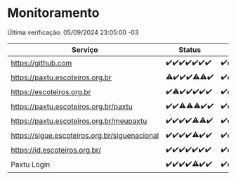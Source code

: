 # Monitoramento

Última verificação: 05/09/2024 23:05:00 -03

|Serviço|Status|Últimas 24h|
|---|---|---|
|https://github.com|<span title="2024-08-30: OK=23">✔️</span><span title="2024-08-31: OK=23">✔️</span><span title="2024-09-01: OK=23">✔️</span><span title="2024-09-02: OK=23">✔️</span><span title="2024-09-03: OK=23">✔️</span><span title="2024-09-04: OK=23">✔️</span><span title="2024-09-05: OK=2">✔️</span>|<span title="05/09/2024 00:08:00 -03 : 200">✔️</span><span title="05/09/2024 01:09:00 -03 : 200">✔️</span><span title="05/09/2024 02:08:00 -03 : 200">✔️</span><span title="05/09/2024 03:11:00 -03 : 200">✔️</span><span title="05/09/2024 04:07:00 -03 : 200">✔️</span><span title="05/09/2024 05:10:00 -03 : 200">✔️</span><span title="05/09/2024 06:08:00 -03 : 200">✔️</span><span title="05/09/2024 07:08:00 -03 : 200">✔️</span><span title="05/09/2024 08:07:00 -03 : 200">✔️</span><span title="05/09/2024 09:14:00 -03 : 200">✔️</span><span title="05/09/2024 10:14:00 -03 : 200">✔️</span><span title="05/09/2024 11:07:00 -03 : 200">✔️</span><span title="05/09/2024 12:07:00 -03 : 200">✔️</span><span title="05/09/2024 13:09:00 -03 : 200">✔️</span><span title="05/09/2024 14:07:00 -03 : 200">✔️</span><span title="05/09/2024 15:09:00 -03 : 200">✔️</span><span title="05/09/2024 16:06:00 -03 : 200">✔️</span><span title="05/09/2024 17:08:00 -03 : 200">✔️</span><span title="05/09/2024 18:07:00 -03 : 200">✔️</span><span title="05/09/2024 19:07:00 -03 : 200">✔️</span><span title="05/09/2024 20:08:00 -03 : 200">✔️</span><span title="05/09/2024 21:37:00 -03 : 200">✔️</span><span title="05/09/2024 23:04:00 -03 : 200">✔️</span>|
|https://paxtu.escoteiros.org.br|<span title="2024-08-30: OK=22, Falhas=1">⚠️</span><span title="2024-08-31: OK=23">✔️</span><span title="2024-09-01: OK=23">✔️</span><span title="2024-09-02: OK=23">✔️</span><span title="2024-09-03: OK=21, Falhas=2">⚠️</span><span title="2024-09-04: OK=22, Falhas=1">⚠️</span><span title="2024-09-05: OK=2">✔️</span>|<span title="05/09/2024 00:08:00 -03 : 200">✔️</span><span title="05/09/2024 01:09:00 -03 : 200">✔️</span><span title="05/09/2024 02:08:00 -03 : 200">✔️</span><span title="05/09/2024 03:11:00 -03 : 200">✔️</span><span title="05/09/2024 04:07:00 -03 : 200">✔️</span><span title="05/09/2024 05:10:00 -03 : 200">✔️</span><span title="05/09/2024 06:08:00 -03 : 200">✔️</span><span title="05/09/2024 07:08:00 -03 : 200">✔️</span><span title="05/09/2024 08:07:00 -03 : 200">✔️</span><span title="05/09/2024 09:14:00 -03 : 200">✔️</span><span title="05/09/2024 10:14:00 -03 : 200">✔️</span><span title="05/09/2024 11:07:00 -03 : 200">✔️</span><span title="05/09/2024 12:07:00 -03 : 200">✔️</span><span title="05/09/2024 13:09:00 -03 : 200">✔️</span><span title="05/09/2024 14:07:00 -03 : 200">✔️</span><span title="05/09/2024 15:09:00 -03 : 200">✔️</span><span title="05/09/2024 16:06:00 -03 : 200">✔️</span><span title="05/09/2024 17:08:00 -03 : 200">✔️</span><span title="05/09/2024 18:07:00 -03 : 200">✔️</span><span title="05/09/2024 19:07:00 -03 : 200">✔️</span><span title="05/09/2024 20:08:00 -03 : 200">✔️</span><span title="05/09/2024 21:37:00 -03 : 200">✔️</span><span title="05/09/2024 23:04:00 -03 : 200">✔️</span>|
|https://escoteiros.org.br|<span title="2024-08-30: OK=23">✔️</span><span title="2024-08-31: OK=22, Falhas=1">⚠️</span><span title="2024-09-01: OK=23">✔️</span><span title="2024-09-02: OK=23">✔️</span><span title="2024-09-03: OK=23">✔️</span><span title="2024-09-04: OK=23">✔️</span><span title="2024-09-05: OK=2">✔️</span>|<span title="05/09/2024 00:08:00 -03 : 200">✔️</span><span title="05/09/2024 01:09:00 -03 : 200">✔️</span><span title="05/09/2024 02:08:00 -03 : 200">✔️</span><span title="05/09/2024 03:11:00 -03 : 200">✔️</span><span title="05/09/2024 04:07:00 -03 : 200">✔️</span><span title="05/09/2024 05:10:00 -03 : 200">✔️</span><span title="05/09/2024 06:08:00 -03 : 200">✔️</span><span title="05/09/2024 07:08:00 -03 : 200">✔️</span><span title="05/09/2024 08:07:00 -03 : 200">✔️</span><span title="05/09/2024 09:14:00 -03 : 200">✔️</span><span title="05/09/2024 10:14:00 -03 : 200">✔️</span><span title="05/09/2024 11:07:00 -03 : 200">✔️</span><span title="05/09/2024 12:07:00 -03 : 200">✔️</span><span title="05/09/2024 13:09:00 -03 : 200">✔️</span><span title="05/09/2024 14:07:00 -03 : 200">✔️</span><span title="05/09/2024 15:09:00 -03 : 200">✔️</span><span title="05/09/2024 16:06:00 -03 : 200">✔️</span><span title="05/09/2024 17:08:00 -03 : 200">✔️</span><span title="05/09/2024 18:07:00 -03 : 200">✔️</span><span title="05/09/2024 19:07:00 -03 : 200">✔️</span><span title="05/09/2024 20:08:00 -03 : 200">✔️</span><span title="05/09/2024 21:37:00 -03 : 200">✔️</span><span title="05/09/2024 23:04:00 -03 : 200">✔️</span>|
|https://paxtu.escoteiros.org.br/paxtu|<span title="2024-08-30: OK=23">✔️</span><span title="2024-08-31: OK=23">✔️</span><span title="2024-09-01: OK=22, Falhas=1">⚠️</span><span title="2024-09-02: OK=22, Falhas=1">⚠️</span><span title="2024-09-03: OK=21, Falhas=2">⚠️</span><span title="2024-09-04: OK=23">✔️</span><span title="2024-09-05: OK=2">✔️</span>|<span title="05/09/2024 00:08:00 -03 : 200">✔️</span><span title="05/09/2024 01:09:00 -03 : 200">✔️</span><span title="05/09/2024 02:08:00 -03 : 200">✔️</span><span title="05/09/2024 03:11:00 -03 : 200">✔️</span><span title="05/09/2024 04:07:00 -03 : 200">✔️</span><span title="05/09/2024 05:10:00 -03 : 200">✔️</span><span title="05/09/2024 06:08:00 -03 : 200">✔️</span><span title="05/09/2024 07:08:00 -03 : 200">✔️</span><span title="05/09/2024 08:07:00 -03 : 200">✔️</span><span title="05/09/2024 09:14:00 -03 : 200">✔️</span><span title="05/09/2024 10:15:00 -03 : 200">✔️</span><span title="05/09/2024 11:07:00 -03 : 200">✔️</span><span title="05/09/2024 12:07:00 -03 : 200">✔️</span><span title="05/09/2024 13:09:00 -03 : 200">✔️</span><span title="05/09/2024 14:07:00 -03 : 200">✔️</span><span title="05/09/2024 15:09:00 -03 : 200">✔️</span><span title="05/09/2024 16:06:00 -03 : 0">❌</span><span title="05/09/2024 17:08:00 -03 : 200">✔️</span><span title="05/09/2024 18:07:00 -03 : 200">✔️</span><span title="05/09/2024 19:07:00 -03 : 200">✔️</span><span title="05/09/2024 20:08:00 -03 : 200">✔️</span><span title="05/09/2024 21:37:00 -03 : 200">✔️</span><span title="05/09/2024 23:05:00 -03 : 200">✔️</span>|
|https://paxtu.escoteiros.org.br/meupaxtu|<span title="2024-08-30: OK=23">✔️</span><span title="2024-08-31: OK=23">✔️</span><span title="2024-09-01: OK=23">✔️</span><span title="2024-09-02: OK=23">✔️</span><span title="2024-09-03: OK=22, Falhas=1">⚠️</span><span title="2024-09-04: OK=22, Falhas=1">⚠️</span><span title="2024-09-05: OK=2">✔️</span>|<span title="05/09/2024 00:08:00 -03 : 200">✔️</span><span title="05/09/2024 01:09:00 -03 : 200">✔️</span><span title="05/09/2024 02:08:00 -03 : 200">✔️</span><span title="05/09/2024 03:11:00 -03 : 200">✔️</span><span title="05/09/2024 04:07:00 -03 : 200">✔️</span><span title="05/09/2024 05:10:00 -03 : 200">✔️</span><span title="05/09/2024 06:08:00 -03 : 200">✔️</span><span title="05/09/2024 07:08:00 -03 : 200">✔️</span><span title="05/09/2024 08:07:00 -03 : 200">✔️</span><span title="05/09/2024 09:14:00 -03 : 200">✔️</span><span title="05/09/2024 10:15:00 -03 : 200">✔️</span><span title="05/09/2024 11:07:00 -03 : 200">✔️</span><span title="05/09/2024 12:07:00 -03 : 200">✔️</span><span title="05/09/2024 13:09:00 -03 : 200">✔️</span><span title="05/09/2024 14:07:00 -03 : 200">✔️</span><span title="05/09/2024 15:09:00 -03 : 200">✔️</span><span title="05/09/2024 16:06:00 -03 : 200">✔️</span><span title="05/09/2024 17:08:00 -03 : 200">✔️</span><span title="05/09/2024 18:07:00 -03 : 200">✔️</span><span title="05/09/2024 19:07:00 -03 : 200">✔️</span><span title="05/09/2024 20:08:00 -03 : 200">✔️</span><span title="05/09/2024 21:37:00 -03 : 200">✔️</span><span title="05/09/2024 23:05:00 -03 : 200">✔️</span>|
|https://sigue.escoteiros.org.br/siguenacional|<span title="2024-08-30: OK=23">✔️</span><span title="2024-08-31: OK=23">✔️</span><span title="2024-09-01: OK=23">✔️</span><span title="2024-09-02: OK=23">✔️</span><span title="2024-09-03: OK=22, Falhas=1">⚠️</span><span title="2024-09-04: OK=23">✔️</span><span title="2024-09-05: OK=2">✔️</span>|<span title="05/09/2024 00:08:00 -03 : 200">✔️</span><span title="05/09/2024 01:09:00 -03 : 200">✔️</span><span title="05/09/2024 02:08:00 -03 : 200">✔️</span><span title="05/09/2024 03:11:00 -03 : 200">✔️</span><span title="05/09/2024 04:07:00 -03 : 200">✔️</span><span title="05/09/2024 05:10:00 -03 : 200">✔️</span><span title="05/09/2024 06:08:00 -03 : 200">✔️</span><span title="05/09/2024 07:08:00 -03 : 200">✔️</span><span title="05/09/2024 08:07:00 -03 : 200">✔️</span><span title="05/09/2024 09:14:00 -03 : 200">✔️</span><span title="05/09/2024 10:15:00 -03 : 200">✔️</span><span title="05/09/2024 11:07:00 -03 : 200">✔️</span><span title="05/09/2024 12:07:00 -03 : 200">✔️</span><span title="05/09/2024 13:09:00 -03 : 200">✔️</span><span title="05/09/2024 14:07:00 -03 : 200">✔️</span><span title="05/09/2024 15:09:00 -03 : 200">✔️</span><span title="05/09/2024 16:06:00 -03 : 200">✔️</span><span title="05/09/2024 17:08:00 -03 : 200">✔️</span><span title="05/09/2024 18:07:00 -03 : 200">✔️</span><span title="05/09/2024 19:07:00 -03 : 200">✔️</span><span title="05/09/2024 20:08:00 -03 : 200">✔️</span><span title="05/09/2024 21:37:00 -03 : 200">✔️</span><span title="05/09/2024 23:05:00 -03 : 200">✔️</span>|
|https://id.escoteiros.org.br/|<span title="2024-08-30: OK=23">✔️</span><span title="2024-08-31: OK=23">✔️</span><span title="2024-09-01: OK=23">✔️</span><span title="2024-09-02: OK=23">✔️</span><span title="2024-09-03: OK=23">✔️</span><span title="2024-09-04: OK=23">✔️</span><span title="2024-09-05: OK=2">✔️</span>|<span title="05/09/2024 00:08:00 -03 : 200">✔️</span><span title="05/09/2024 01:09:00 -03 : 200">✔️</span><span title="05/09/2024 02:08:00 -03 : 200">✔️</span><span title="05/09/2024 03:11:00 -03 : 200">✔️</span><span title="05/09/2024 04:07:00 -03 : 200">✔️</span><span title="05/09/2024 05:10:00 -03 : 200">✔️</span><span title="05/09/2024 06:08:00 -03 : 200">✔️</span><span title="05/09/2024 07:08:00 -03 : 200">✔️</span><span title="05/09/2024 08:07:00 -03 : 200">✔️</span><span title="05/09/2024 09:14:00 -03 : 200">✔️</span><span title="05/09/2024 10:15:00 -03 : 200">✔️</span><span title="05/09/2024 11:07:00 -03 : 200">✔️</span><span title="05/09/2024 12:07:00 -03 : 200">✔️</span><span title="05/09/2024 13:09:00 -03 : 200">✔️</span><span title="05/09/2024 14:07:00 -03 : 200">✔️</span><span title="05/09/2024 15:09:00 -03 : 200">✔️</span><span title="05/09/2024 16:06:00 -03 : 200">✔️</span><span title="05/09/2024 17:08:00 -03 : 200">✔️</span><span title="05/09/2024 18:07:00 -03 : 200">✔️</span><span title="05/09/2024 19:07:00 -03 : 200">✔️</span><span title="05/09/2024 20:08:00 -03 : 200">✔️</span><span title="05/09/2024 21:37:00 -03 : 200">✔️</span><span title="05/09/2024 23:05:00 -03 : 200">✔️</span>|
|Paxtu Login|<span title="2024-08-30: OK=23">✔️</span><span title="2024-08-31: OK=23">✔️</span><span title="2024-09-01: OK=23">✔️</span><span title="2024-09-02: OK=23">✔️</span><span title="2024-09-03: OK=22, Falhas=1">⚠️</span><span title="2024-09-04: OK=23">✔️</span><span title="2024-09-05: OK=2">✔️</span>|<span title="05/09/2024 00:08:00 -03 : 200">✔️</span><span title="05/09/2024 01:09:00 -03 : 200">✔️</span><span title="05/09/2024 02:08:00 -03 : 200">✔️</span><span title="05/09/2024 03:11:00 -03 : 200">✔️</span><span title="05/09/2024 04:07:00 -03 : 200">✔️</span><span title="05/09/2024 05:10:00 -03 : 200">✔️</span><span title="05/09/2024 06:08:00 -03 : 200">✔️</span><span title="05/09/2024 07:08:00 -03 : 200">✔️</span><span title="05/09/2024 08:07:00 -03 : 200">✔️</span><span title="05/09/2024 09:14:00 -03 : 200">✔️</span><span title="05/09/2024 10:15:00 -03 : 200">✔️</span><span title="05/09/2024 11:07:00 -03 : 200">✔️</span><span title="05/09/2024 12:07:00 -03 : 200">✔️</span><span title="05/09/2024 13:09:00 -03 : 200">✔️</span><span title="05/09/2024 14:07:00 -03 : 200">✔️</span><span title="05/09/2024 15:09:00 -03 : 200">✔️</span><span title="05/09/2024 16:06:00 -03 : 200">✔️</span><span title="05/09/2024 17:08:00 -03 : 200">✔️</span><span title="05/09/2024 18:07:00 -03 : 200">✔️</span><span title="05/09/2024 19:07:00 -03 : 200">✔️</span><span title="05/09/2024 20:08:00 -03 : 200">✔️</span><span title="05/09/2024 21:37:00 -03 : 200">✔️</span><span title="05/09/2024 23:05:00 -03 : 200">✔️</span>|
